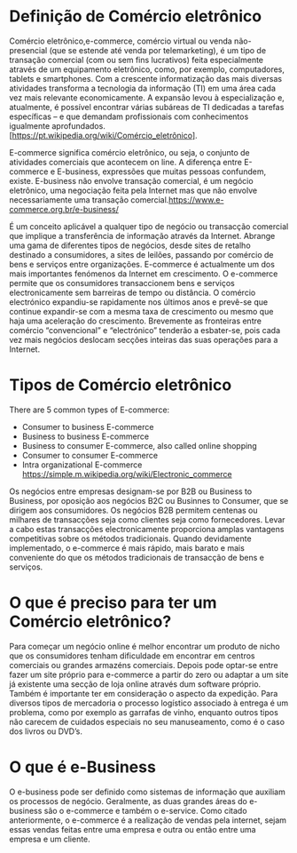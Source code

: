 # Definição de Comércio eletrônico
Comércio eletrônico,e-commerce, comércio virtual ou venda não-presencial (que se estende até venda por telemarketing), é um tipo de transação comercial (com ou sem fins lucrativos) feita especialmente através de um equipamento eletrônico, como, por exemplo, computadores, tablets e smartphones. Com a crescente informatização das mais diversas atividades transforma a tecnologia da informação (TI) em uma área cada vez mais relevante economicamente. A expansão levou à especialização e, atualmente, é possível encontrar várias subáreas de TI dedicadas a tarefas específicas – e que demandam profissionais com conhecimentos igualmente aprofundados. [https://pt.wikipedia.org/wiki/Comércio_eletrônico].

E-commerce significa comércio eletrônico, ou seja, o conjunto de atividades comerciais que acontecem on line. A diferença entre E-commerce e E-business, expressões que muitas pessoas confundem, existe. E-business não envolve transação comercial, é um negócio eletrônico, uma negociação feita pela Internet mas que não envolve necessariamente uma transação comercial.https://www.e-commerce.org.br/e-business/

É um conceito aplicável a qualquer tipo de negócio ou transacção comercial que implique a transferência de informação através da Internet. Abrange uma gama de diferentes tipos de negócios, desde sites de retalho destinado a consumidores, a sites de leilões, passando por comércio de bens e serviços entre organizações.
E-commerce é actualmente um dos mais importantes fenómenos da Internet em crescimento.
O e-commerce permite que os consumidores transaccionem bens e serviços electronicamente sem barreiras de tempo ou distância. O comércio electrónico expandiu-se rapidamente nos últimos anos e prevê-se que continue expandir-se com a mesma taxa de crescimento ou mesmo que haja uma aceleração do crescimento. Brevemente as fronteiras entre comércio “convencional” e “electrónico” tenderão a esbater-se, pois cada vez mais negócios deslocam secções inteiras das suas operações para a Internet.

# Tipos de Comércio eletrônico

There are 5 common types of E-commerce:
* Consumer to business E-commerce
* Business to business E-commerce
* Business to consumer E-commerce, also called online shopping
* Consumer to consumer E-commerce
* Intra organizational E-commerce 
https://simple.m.wikipedia.org/wiki/Electronic_commerce

Os negócios entre empresas designam-se por B2B ou Business to Business, por oposição aos negócios B2C ou Businnes to Consumer, que se dirigem aos consumidores.
Os negócios B2B permitem centenas ou milhares de transacções seja como clientes seja como fornecedores. Levar a cabo estas transacções electronicamente proporciona amplas vantagens competitivas sobre os métodos tradicionais. Quando devidamente implementado, o e-commerce é mais rápido, mais barato e mais conveniente do que os métodos tradicionais de transacção de bens e serviços.

# O que é preciso para ter um Comércio eletrônico?

Para começar um negócio online é melhor encontrar um produto de nicho que os consumidores tenham dificuldade em encontrar em centros comerciais ou grandes armazéns comerciais.
Depois pode optar-se entre fazer um site próprio para e-commerce a partir do zero ou adaptar a um site já existente uma secção de loja online através dum software próprio.
Também é importante ter em consideração o aspecto da expedição. Para diversos tipos de mercadoria o processo logístico associado à entrega é um problema, como por exemplo as garrafas de vinho, enquanto outros tipos não carecem de cuidados especiais no seu manuseamento, como é o caso dos livros ou DVD’s.

# O que é e-Business

O e-business pode ser definido como sistemas de informação que auxiliam os processos de negócio. Geralmente, as duas grandes áreas do e-business são o e-commerce e também o e-service. Como citado anteriormente, o e-commerce é a realização de vendas pela internet, sejam essas vendas  feitas entre uma empresa e outra ou então entre uma empresa e um cliente.


